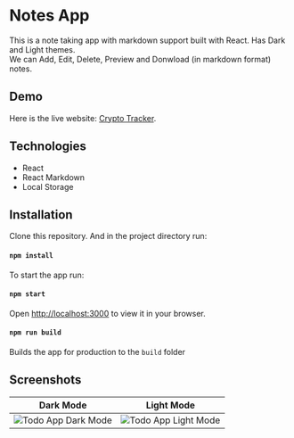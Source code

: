 # Notes App

This is a note taking app with markdown support built with React. Has Dark and Light themes.  
We can Add, Edit, Delete, Preview and Donwload (in markdown format) notes.

## Demo

Here is the live website: [Crypto Tracker](https://mcryptotracker.netlify.app/).

## Technologies

- React
- React Markdown
- Local Storage

## Installation

Clone this repository. And in the project directory run:

#### `npm install`

To start the app run:

#### `npm start`

Open [http://localhost:3000](http://localhost:3000) to view it in your browser.

#### `npm run build`

Builds the app for production to the `build` folder

## Screenshots

|                             Dark Mode                             |                             Light Mode                             |
| :---------------------------------------------------------------: | :----------------------------------------------------------------: |
| ![Todo App Dark Mode](https://user-images.githubusercontent.com/90919727/175770148-5906d5ab-a962-49dc-a175-747f05952c6e.png) | ![Todo App Light Mode](https://user-images.githubusercontent.com/90919727/175770149-ada8c738-f693-450d-9d79-21932ebb2e8a.png) |
